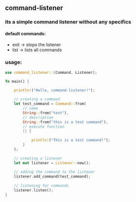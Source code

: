 ## command-listener
### its a simple command listener without any specifics

#### default commands:
 
- exit -> stops the listener
- list -> lists all commands

### usage:

```rust
use command_listener::{Command, Listener};

fn main() {
    
    println!("Hello, command-listener!");

    // creating a command
    let test_command = Command::from(
        // name
        String::from("test"),
        // description
        String::from("this is a test command"),
        // execute function
        || {
            
            println!("This is a test command!");
        }
    );
    
    // creating a listener
    let mut listener = Listener::new();
    
    // adding the command to the listener
    listener.add_command(test_command);
    
    // listening for commands
    listener.listen();
}
```